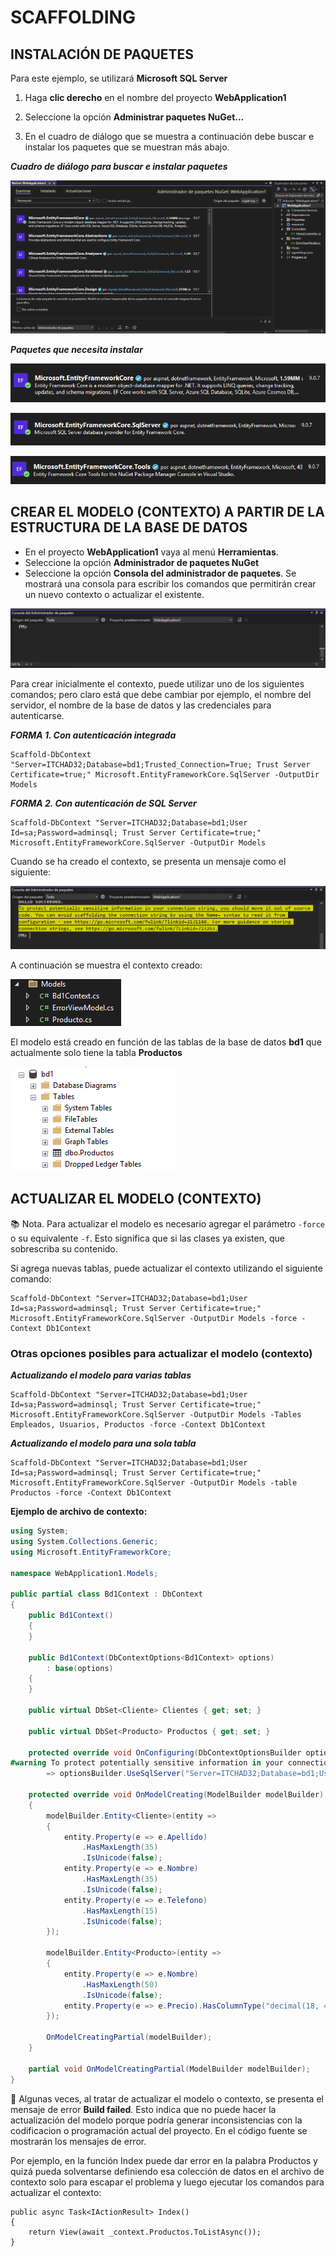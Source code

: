 # SCAFFOLDING

## INSTALACIÓN DE PAQUETES

Para este ejemplo, se utilizará **Microsoft SQL Server**

1. Haga **clic derecho** en el nombre del proyecto **WebApplication1**  

2. Seleccione la opción **Administrar paquetes NuGet...**

3. En el cuadro de diálogo que se muestra a continuación debe buscar e instalar los paquetes que se muestran más abajo.  

***Cuadro de diálogo para buscar e instalar paquetes***  

![image](./img/instalacion_paquetes.png) 

***Paquetes que necesita instalar***  

![image](./img/paquete1.png)  

![image](./img/paquete2.png)  

![image](./img/paquete3.png)  


## CREAR EL MODELO (CONTEXTO) A PARTIR DE LA ESTRUCTURA DE LA BASE DE DATOS

* En el proyecto **WebApplication1** vaya al menú **Herramientas**.  
* Seleccione la opción **Administrador de paquetes NuGet**
* Seleccione la opción **Consola del administrador de paquetes**. Se mostrará una consola para escribir los comandos que permitirán crear un nuevo contexto o actualizar el existente.  

![image](./img/consola.png)  

Para crear inicialmente el contexto, puede utilizar uno de los siguientes comandos; pero claro está que debe cambiar por ejemplo, el nombre del servidor, el nombre de la base de datos y las credenciales para autenticarse.  

***FORMA 1. Con autenticación integrada***

```
Scaffold-DbContext "Server=ITCHAD32;Database=bd1;Trusted_Connection=True; Trust Server Certificate=true;" Microsoft.EntityFrameworkCore.SqlServer -OutputDir Models
```

***FORMA 2. Con autenticación de SQL Server***

```
Scaffold-DbContext "Server=ITCHAD32;Database=bd1;User Id=sa;Password=adminsql; Trust Server Certificate=true;" Microsoft.EntityFrameworkCore.SqlServer -OutputDir Models
```

Cuando se ha creado el contexto, se presenta un mensaje como el siguiente:    

![image](./img/mensaje_satisfactorio.png)  

A continuación se muestra el contexto creado:  

![image](./img/contexto_creado.png) 

El modelo está creado en función de las tablas de la base de datos **bd1** que actualmente solo tiene la tabla **Productos**  

![image](./img/tablas_bd1.png)  

## ACTUALIZAR EL MODELO (CONTEXTO)

:books: Nota. Para actualizar el modelo es necesario agregar el parámetro `-force` o su equivalente `-f`. Esto significa que si las clases ya existen, que sobrescriba su contenido.  

Si agrega nuevas tablas, puede actualizar el contexto utilizando el siguiente comando:  

```
Scaffold-DbContext "Server=ITCHAD32;Database=bd1;User Id=sa;Password=adminsql; Trust Server Certificate=true;" Microsoft.EntityFrameworkCore.SqlServer -OutputDir Models -force -Context Db1Context
```

### Otras opciones posibles para actualizar el modelo (contexto)  

***Actualizando el modelo para varias tablas***
```
Scaffold-DbContext "Server=ITCHAD32;Database=bd1;User Id=sa;Password=adminsql; Trust Server Certificate=true;" Microsoft.EntityFrameworkCore.SqlServer -OutputDir Models -Tables Empleados, Usuarios, Productos -force -Context Db1Context
```

***Actualizando el modelo para una sola tabla***

```
Scaffold-DbContext "Server=ITCHAD32;Database=bd1;User Id=sa;Password=adminsql; Trust Server Certificate=true;" Microsoft.EntityFrameworkCore.SqlServer -OutputDir Models -table Productos -force -Context Db1Context
```  


**Ejemplo de archivo de contexto:**  

```csharp
using System;
using System.Collections.Generic;
using Microsoft.EntityFrameworkCore;

namespace WebApplication1.Models;

public partial class Bd1Context : DbContext
{
    public Bd1Context()
    {
    }

    public Bd1Context(DbContextOptions<Bd1Context> options)
        : base(options)
    {
    }

    public virtual DbSet<Cliente> Clientes { get; set; }

    public virtual DbSet<Producto> Productos { get; set; }

    protected override void OnConfiguring(DbContextOptionsBuilder optionsBuilder)
#warning To protect potentially sensitive information in your connection string, you should move it out of source code. You can avoid scaffolding the connection string by using the Name= syntax to read it from configuration - see https://go.microsoft.com/fwlink/?linkid=2131148. For more guidance on storing connection strings, see https://go.microsoft.com/fwlink/?LinkId=723263.
        => optionsBuilder.UseSqlServer("Server=ITCHAD32;Database=bd1;User Id=sa;Password=adminsql; Trust Server Certificate=true;");

    protected override void OnModelCreating(ModelBuilder modelBuilder)
    {
        modelBuilder.Entity<Cliente>(entity =>
        {
            entity.Property(e => e.Apellido)
                .HasMaxLength(35)
                .IsUnicode(false);
            entity.Property(e => e.Nombre)
                .HasMaxLength(35)
                .IsUnicode(false);
            entity.Property(e => e.Telefono)
                .HasMaxLength(15)
                .IsUnicode(false);
        });

        modelBuilder.Entity<Producto>(entity =>
        {
            entity.Property(e => e.Nombre)
                .HasMaxLength(50)
                .IsUnicode(false);
            entity.Property(e => e.Precio).HasColumnType("decimal(18, 4)");
        });

        OnModelCreatingPartial(modelBuilder);
    }

    partial void OnModelCreatingPartial(ModelBuilder modelBuilder);
}
```

:bookmark: Algunas veces, al tratar de actualizar el modelo o contexto, se presenta el mensaje de error **Build failed**. Esto indica que no puede hacer la actualización del modelo porque podría generar inconsistencias con la codificacion o programación actual del proyecto. En el código fuente se mostrarán los mensajes de error.

Por ejemplo, en la función Index puede dar error en la palabra Productos y quizá pueda solventarse definiendo esa colección de datos en el archivo de contexto solo para escapar el problema y luego ejecutar los comandos para actualizar el contexto:  

```
public async Task<IActionResult> Index()
{
    return View(await _context.Productos.ToListAsync());
}
```